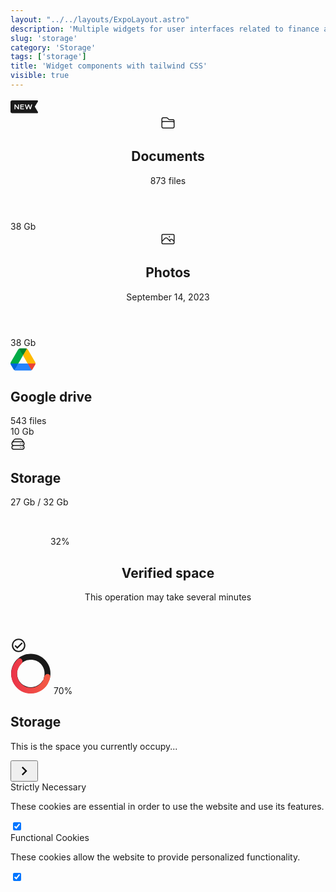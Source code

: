 ```yaml
---
layout: "../../layouts/ExpoLayout.astro"
description: 'Multiple widgets for user interfaces related to finance and economics'
slug: 'storage'
category: 'Storage'
tags: ['storage']
title: 'Widget components with tailwind CSS'
visible: true
---
```


<article class="border shadow-sm break-inside flex items-center justify-between rounded-xl p-4 mb-3 text-sm bg-white dark:bg-gray-950 dark:text-white dark:border-gray-900" data-filter="storage">
  <svg width='45' height='27' viewBox='0 0 35 17' fill='none' xmlns='http://www.w3.org/2000/svg'>
    <path d='M34.11 14.7892L30.19 8.16921L34.07 1.81921C34.1621 1.66789 34.2124 1.49481 34.2157 1.31769C34.2189 1.14056 34.1751 0.965744 34.0886 0.811122C34.0022 0.6565 33.8762 0.527624 33.7236 0.437678C33.5709 0.347733 33.3972 0.299947 33.22 0.29921H2C1.46957 0.29921 0.960859 0.509924 0.585786 0.884996C0.210714 1.26007 0 1.76878 0 2.29921L0 14.2992C0 14.8296 0.210714 15.3384 0.585786 15.7134C0.960859 16.0885 1.46957 16.2992 2 16.2992H33.25C33.4265 16.2992 33.5999 16.2524 33.7524 16.1637C33.905 16.075 34.0314 15.9475 34.1188 15.7941C34.2061 15.6407 34.2513 15.467 34.2498 15.2905C34.2482 15.114 34.2 14.941 34.11 14.7892ZM10.51 11.4792H9.39L6.13 7.13921V11.4892H5V5.29921H6.13L9.4 9.64921V5.29921H10.52L10.51 11.4792ZM16.84 6.29921H13.31V7.78921H16.51V8.78921H13.31V10.3992H16.84V11.3992H12.18V5.29921H16.83L16.84 6.29921ZM25.13 11.4592H24L22.45 6.86921L20.9 11.4792H19.78L17.78 5.29921H19L20.32 9.72921L21.84 5.29921H23.06L24.52 9.72921L25.85 5.29921H27.08L25.13 11.4592Z' fill='currentColor' />
  </svg>
</article>

<article class='border shadow-sm break-inside flex items-center justify-between rounded-xl p-4 mb-3 text-sm bg-white dark:bg-gray-950 dark:text-white dark:border-gray-900' data-filter="storage">
  <header class='flex items-center gap-4'>
    <div class='flex items-center justify-center w-10 h-10 flex-none rounded-lg bg-gray-200 dark:bg-gray-900'>
      <svg xmlns='http://www.w3.org/2000/svg' fill='none' viewBox='0 0 24 24' stroke-width="1.5" stroke='currentColor' width='24' height='24'>
        <path d='M2.25 12.75V12A2.25 2.25 0 014.5 9.75h15A2.25 2.25 0 0121.75 12v.75m-8.69-6.44l-2.12-2.12a1.5 1.5 0 00-1.061-.44H4.5A2.25 2.25 0 002.25 6v12a2.25 2.25 0 002.25 2.25h15A2.25 2.25 0 0021.75 18V9a2.25 2.25 0 00-2.25-2.25h-5.379a1.5 1.5 0 01-1.06-.44z' />
      </svg>
    </div>
    <div class='flex-auto'>
      <h2 class='text-base font-medium block'>Documents</h2>
      <span class='text-sm text-gray-600 dark:text-gray-400'>873 files</span>
    </div>
  </header>
  <div class='flex flex-col items-center gap-1 text-base font-semibold'>
    <span>38 Gb</span>
    <div class='relative w-full h-1 bg-gray-100 rounded-sm overflow-hidden dark:bg-gray-600'>
      <div class='absolute left-0 w-1/3 h-full bg-[#00AC47]' />
    </div>
  </div>
</article>

<article class='border shadow-sm break-inside flex items-center justify-between rounded-xl p-4 mb-3 text-sm bg-white dark:bg-gray-950 dark:text-white dark:border-gray-900' data-filter="storage">
  <header class='flex items-center gap-4'>
    <div class='flex items-center justify-center w-10 h-10 flex-none rounded-lg bg-gray-200 dark:bg-gray-900'>
      <svg width='24' height='24' fill="none" stroke-width="1.5" stroke="currentColor" viewBox="0 0 24 24" xmlns="http://www.w3.org/2000/svg" aria-hidden="true">
        <path stroke-linecap="round" stroke-linejoin="round" d="m2.25 15.75 5.159-5.159a2.25 2.25 0 0 1 3.182 0l5.159 5.159m-1.5-1.5 1.409-1.409a2.25 2.25 0 0 1 3.182 0l2.909 2.909m-18 3.75h16.5a1.5 1.5 0 0 0 1.5-1.5V6a1.5 1.5 0 0 0-1.5-1.5H3.75A1.5 1.5 0 0 0 2.25 6v12a1.5 1.5 0 0 0 1.5 1.5Zm10.5-11.25h.008v.008h-.008V8.25Zm.375 0a.375.375 0 1 1-.75 0 .375.375 0 0 1 .75 0Z"></path>
      </svg>
    </div>
    <div class='flex-auto'>
      <h2 class='text-base font-medium block'>Photos</h2>
      <span class='text-xs text-gray-600 dark:text-gray-400'>September 14, 2023</span>
    </div>
  </header>
  <div class='flex flex-col items-center gap-1 text-base font-semibold'>
    <span>38 Gb</span>
    <div class='relative w-full h-1 bg-gray-100 rounded-sm overflow-hidden dark:bg-gray-600'>
      <div class='absolute left-0 w-1/3 h-full bg-[#00AC47]' />
    </div>
  </div>
</article>

<article class='border shadow-sm break-inside flex items-center justify-between rounded-xl p-4 mb-3 text-sm bg-white dark:bg-gray-950 dark:text-white dark:border-gray-900' data-filter="storage">
  <div class='flex items-center gap-4'>
    <div class='flex items-center justify-center flex-none'>
      <svg width='40' height='37' viewBox='0 0 37 34' fill='none' xmlns='http://www.w3.org/2000/svg'>
        <path d='M2.79724 28.7827L4.42898 31.596C4.76805 32.1884 5.2554 32.6538 5.8276 32.9923C7.46657 30.9156 8.6072 29.322 9.25007 28.2115C9.90234 27.0846 10.704 25.3217 11.6552 22.9231C9.09181 22.5862 7.14933 22.4179 5.82774 22.4179C4.5592 22.4179 2.61672 22.5862 0 22.9231C0 23.5788 0.169534 24.2346 0.508601 24.827L2.79724 28.7827Z' fill='#0066DA' />
        <path d='M31.1724 32.9923C31.7447 32.6538 32.2321 32.1884 32.571 31.5962L33.2492 30.4327L36.4915 24.827C36.8243 24.2474 36.9996 23.5911 37 22.9231C34.3681 22.5862 32.4292 22.4179 31.1831 22.4179C29.8439 22.4179 27.9049 22.5862 25.366 22.9231C26.3059 25.3348 27.0971 27.0977 27.7395 28.2115C28.3874 29.3352 29.5317 30.9287 31.1724 32.9923Z' fill='#EA4335' />
        <path d='M18.5 11.0769C20.3962 8.79086 21.7031 7.02798 22.4204 5.78852C22.9981 4.79043 23.6339 3.19677 24.3276 1.0077C23.7554 0.669234 23.0985 0.5 22.4204 0.5H14.5796C13.9015 0.5 13.2447 0.690442 12.6724 1.0077C13.5549 3.51836 14.3039 5.3052 14.919 6.36807C15.5988 7.54275 16.7925 9.11231 18.5 11.0769Z' fill='#00832D' />
        <path d='M25.3448 22.9231H11.6552L5.8276 32.9923C6.39965 33.3308 7.05668 33.5 7.73482 33.5H29.2652C29.9433 33.5 30.6003 33.3097 31.1724 32.9923L25.3448 22.9231Z' fill='#2684FC' />
        <path d='M18.5 11.0769L12.6724 1.0077C12.1001 1.34617 11.6128 1.8116 11.2738 2.40399L0.508601 21.0193C0.175767 21.5988 0.000439729 22.2551 0 22.9231H11.6552L18.5 11.0769Z' fill='#00AC47' />
        <path d='M31.109 11.7116L25.7262 2.40384C25.3873 1.81145 24.8998 1.34617 24.3276 1.0077L18.5 11.0769L25.3448 22.9231H36.9789C36.9789 22.2672 36.8094 21.6117 36.4703 21.0193L31.109 11.7116Z' fill='#FFBA00' />
      </svg>
    </div>
    <div class='flex-auto'>
      <h2 class='text-base font-medium block'>Google drive</h2>
      <span class='text-sm text-gray-600 dark:text-gray-400'>543 files</span>
    </div>
  </div>
  <div class='flex flex-col items-center gap-1 text-base font-semibold'>
    <span>10 Gb</span>
    <div class='relative w-full h-1 bg-gray-100 rounded-sm overflow-hidden dark:bg-gray-600'>
      <div class='absolute left-0 w-1/3 h-full bg-indigo-500' />
    </div>
  </div>
</article>

<article class='border shadow-sm break-inside rounded-xl p-4 mb-3 text-sm bg-white dark:bg-gray-950 dark:text-white dark:border-gray-900' data-filter="storage">
  <div class='flex items-center gap-4'>
    <div class='flex items-center justify-center flex-none w-10 h-10 rounded-full bg-gray-200 dark:bg-gray-900'>
      <svg width='24' height='24' fill="none" stroke-width="1.5" stroke="currentColor" viewBox="0 0 24 24" xmlns="http://www.w3.org/2000/svg" aria-hidden="true">
        <path stroke-linecap="round" stroke-linejoin="round" d="M5.25 14.25h13.5m-13.5 0a3 3 0 0 1-3-3m3 3a3 3 0 1 0 0 6h13.5a3 3 0 1 0 0-6m-16.5-3a3 3 0 0 1 3-3h13.5a3 3 0 0 1 3 3m-19.5 0a4.5 4.5 0 0 1 .9-2.7L5.737 5.1a3.375 3.375 0 0 1 2.7-1.35h7.126c1.062 0 2.062.5 2.7 1.35l2.587 3.45a4.5 4.5 0 0 1 .9 2.7m0 0a3 3 0 0 1-3 3m0 3h.008v.008h-.008v-.008Zm0-6h.008v.008h-.008v-.008Zm-3 6h.008v.008h-.008v-.008Zm0-6h.008v.008h-.008v-.008Z"></path>
      </svg>
    </div>
    <div class='flex flex-col w-full space-y-1'>
      <div class='flex justify-between items-center'>
        <h2 class='text-base font-medium block'>Storage</h2>
        <div class='flex items-center font-medium text-gray-500'>
          <span>27 Gb</span>&nbsp;/&nbsp;<span class="text-blue-600">32 Gb</span>
        </div>
      </div>
      <div class='relative w-full h-1 bg-gray-100 rounded-sm overflow-hidden dark:bg-gray-600'>
        <div class='absolute left-0 w-1/2 h-full bg-purple-500' />
      </div>
    </div>
  </div>
</article>

<article class='border shadow-sm break-inside flex items-center justify-between rounded-xl p-4 mb-3 text-sm bg-white dark:bg-gray-950 dark:text-white dark:border-gray-900' data-filter="storage">
  <section class='flex items-center space-x-4'>
    <div class='relative flex flex-row items-center justify-center'>
      <svg width='60' height='60' viewBox='0 0 64 64' fill='none' xmlns='http://www.w3.org/2000/svg'>
        <path d='M64 32C64 49.6731 49.6731 64 32 64C14.3269 64 0 49.6731 0 32C0 14.3269 14.3269 2.3509e-05 32 2.3509e-05C49.6731 2.3509e-05 64 14.3269 64 32ZM6.13666 32C6.13666 46.284 17.7161 57.8634 32 57.8634C46.2839 57.8634 57.8633 46.284 57.8633 32C57.8633 17.7161 46.2839 6.13668 32 6.13668C17.7161 6.13668 6.13666 17.7161 6.13666 32Z' class="fill-gray-200 dark:fill-gray-700" />
        <path d='M20.0412 5.65559C19.3408 4.11254 20.0205 2.2786 21.6235 1.72908C27.1738 -0.173579 33.1614 -0.519827 38.9281 0.759001C45.6969 2.26006 51.795 5.91887 56.3049 11.1848C60.8148 16.4508 63.4924 23.039 63.9348 29.9581C64.3117 35.8528 63.0489 41.716 60.3154 46.9078C59.5259 48.4072 57.6093 48.7968 56.1923 47.8674C54.7753 46.9381 54.3984 45.0422 55.1535 43.5252C57.1768 39.4605 58.1027 34.9168 57.8106 30.3497C57.4531 24.7575 55.2889 19.4327 51.6439 15.1766C47.9989 10.9205 43.0702 7.96331 37.5995 6.75011C33.1316 5.7593 28.4996 5.97546 24.1721 7.34971C22.557 7.8626 20.7417 7.19864 20.0412 5.65559Z' class="fill-gray-800 dark:fill-white" />
      </svg>
      <span class='absolute text-md font-medium top-1/2 left-1/2 -translate-y-1/2 -translate-x-1/2'>32%</span>
    </div>
    <header class='flex-auto'>
      <h2 class='text-base font-medium block'>Verified space</h2>
      <p class='flex items-center gap-2 text-gray-500'> This operation may take several minutes </p>
    </header>
  </section>
  <span class='flex items-center justify-center p-1'>
    <svg width='26' height='26' viewBox='0 0 24 24' xmlns='http://www.w3.org/2000/svg'>
      <path d='M12 2C6.5 2 2 6.5 2 12S6.5 22 12 22 22 17.5 22 12 17.5 2 12 2M12 20C7.59 20 4 16.41 4 12S7.59 4 12 4 20 7.59 20 12 16.41 20 12 20M16.59 7.58L10 14.17L7.41 11.59L6 13L10 17L18 9L16.59 7.58Z' fill='currentColor' />
    </svg>
  </span>
</article>

<article class='border shadow-sm break-inside flex flex-row justify-between items-center rounded-xl p-4 mb-3 gap-4 bg-white dark:bg-gray-950 dark:text-white dark:border-gray-900' data-filter="storage">
  <div class='flex items-center justify-start gap-4'>
    <div class='relative flex-none'>
      <svg width='65' height='65' viewBox='0 0 59 61' fill='none' xmlns='http://www.w3.org/2000/svg'>
        <path d='M56.7593 41.2212C59.6861 34.1467 59.7479 26.2115 56.9317 19.0923C54.1154 11.973 48.6417 6.22754 41.6672 3.06984C34.6927 -0.0878663 26.7638 -0.410408 19.5558 2.17037C12.3479 4.75114 6.42564 10.0331 3.04044 16.9C-0.344766 23.767 -0.927703 31.681 1.4148 38.9699C3.75731 46.2587 8.84175 52.3514 15.5937 55.9604C22.3457 59.5695 30.2364 60.4122 37.5983 58.3105C44.9602 56.2088 51.2166 51.3273 55.0456 44.6976L47.3819 40.2714C44.7016 44.9122 40.3221 48.3293 35.1688 49.8005C30.0155 51.2717 24.492 50.6818 19.7656 48.1554C15.0392 45.6291 11.4801 41.3643 9.84037 36.2621C8.20062 31.1599 8.60867 25.62 10.9783 20.8132C13.348 16.0063 17.4935 12.3089 22.5391 10.5024C27.5847 8.69585 33.1349 8.92163 38.0171 11.132C42.8992 13.3424 46.7308 17.3643 48.7022 22.3477C50.6735 27.3312 50.6303 32.8859 48.5815 37.838L56.7593 41.2212Z' fill='currentColor' class='fill-gray-200 dark:fill-gray-600' />
        <path d='M54.575 30.6546C57.0189 30.6546 59.034 32.6467 58.6688 35.0631C58.1258 38.6557 56.9218 42.13 55.1047 45.3056C52.5522 49.7665 48.8785 53.4832 44.4475 56.0873C40.0165 58.6915 34.9821 60.0929 29.8428 60.1526C24.7036 60.2124 19.6379 58.9284 15.1476 56.4279C10.6573 53.9273 6.89824 50.2971 4.24273 45.8967C1.58722 41.4962 0.127435 36.4784 0.00799284 31.3402C-0.11145 26.202 1.11359 21.1218 3.56176 16.6027C5.30453 13.3858 7.62408 10.5327 10.3922 8.17926C12.2542 6.59631 15.0088 7.26037 16.2957 9.33794C17.5826 11.4155 16.8979 14.1143 15.1415 15.8136C13.6337 17.2724 12.3508 18.9585 11.3432 20.8183C9.62952 23.9816 8.77199 27.5378 8.8556 31.1345C8.93921 34.7313 9.96106 38.2438 11.8199 41.324C13.6788 44.4043 16.3101 46.9455 19.4533 48.6959C22.5966 50.4463 26.1425 51.3451 29.74 51.3032C33.3375 51.2614 36.8616 50.2805 39.9633 48.4575C43.0649 46.6346 45.6365 44.0329 47.4233 40.9103C48.4738 39.0744 49.2316 37.0959 49.6777 35.0459C50.1974 32.6579 52.1312 30.6546 54.575 30.6546Z' fill='url(#paint0_linear_336_221)' />
        <defs>
          <linearGradient id='paint0_linear_336_221' x1='0' y1='30.6546' x2='59' y2='30.6546' gradientUnits='userSpaceOnUse'>
            <stop stop-color='#EB3349' />
            <stop offset='1' stop-color='#F45C43' />
          </linearGradient>
        </defs>
      </svg>
      <span class='absolute text-sm font-semibold top-1/2 left-1/2 -translate-y-1/2 -translate-x-1/2'>70%</span>
    </div>
    <div class="flex-1">
      <h2 class='text-lg font-medium'>Storage</h2>
      <p class="text-xs">This is the space you currently occupy...</p>
    </div>
  </div>
  <button class="rounded-full flex flex-none items-center justify-center w-9 h-9 transition-colors duration-200 hover:bg-gray-100 dark:hover:bg-gray-900">
    <svg xmlns="http://www.w3.org/2000/svg" width="28" height="28" viewBox="0 0 24 24">
      <path d="M8.59,16.58L13.17,12L8.59,7.41L10,6L16,12L10,18L8.59,16.58Z" fill="currentColor"></path>
    </svg>
  </button>
</article>

<article class="border shadow-sm break-inside flex flex-row justify-between items-center rounded-xl p-4 mb-3 gap-4 bg-white dark:bg-gray-950 dark:text-white dark:border-gray-900" data-filter="storage">
  <label class="flex items-center gap-4 cursor-pointer">
    <div class="flex flex-col gap-1">
      <span class="text-base font-medium">Strictly Necessary</span>
      <p class="text-sm text-gray-700 dark:text-gray-300">These cookies are essential in order to use the website and use its features.</p>
    </div>
    <div class="relative inline-flex items-center cursor-pointer">
      <input type="checkbox" value="" class="sr-only peer" checked>
      <div class="w-11 h-6 bg-gray-200 rounded-full peer peer-focus:ring-4 peer-focus:ring-blue-300 dark:peer-focus:ring-blue-800 dark:bg-gray-700 peer-checked:after:translate-x-full rtl:peer-checked:after:-translate-x-full peer-checked:after:border-white after:content-[''] after:absolute after:top-0.5 after:start-[2px] after:bg-white after:border-gray-300 after:border after:rounded-full after:h-5 after:w-5 after:transition-all dark:border-gray-600 peer-checked:bg-blue-600"></div>
    </div>
  </label>
</article>

<article class="border shadow-sm break-inside flex flex-row justify-between items-center rounded-xl p-4 mb-3 gap-4 bg-white dark:bg-gray-950 dark:text-white dark:border-gray-900" data-filter="storage">
  <label class="flex items-center gap-4 cursor-pointer">
    <div class="flex flex-col gap-1">
      <span class="text-base font-medium">Functional Cookies</span>
      <p class="text-sm text-gray-700 dark:text-gray-300">These cookies allow the website to provide personalized functionality.</p>
    </div>
    <div class="relative inline-flex items-center cursor-pointer">
      <input type="checkbox" value="" class="sr-only peer" checked>
      <div class="w-11 h-6 bg-gray-200 rounded-full peer peer-focus:ring-4 peer-focus:ring-blue-300 dark:peer-focus:ring-blue-800 dark:bg-gray-700 peer-checked:after:translate-x-full rtl:peer-checked:after:-translate-x-full peer-checked:after:border-white after:content-[''] after:absolute after:top-0.5 after:start-[2px] after:bg-white after:border-gray-300 after:border after:rounded-full after:h-5 after:w-5 after:transition-all dark:border-gray-600 peer-checked:bg-blue-600"></div>
    </div>
  </label>
</article>